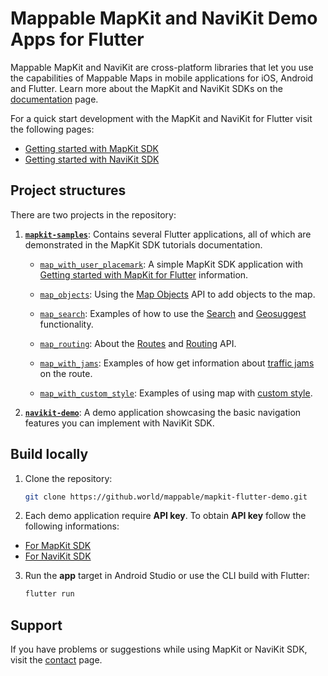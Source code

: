 # Mappable MapKit and NaviKit Demo Apps for Flutter

Mappable MapKit and NaviKit are cross-platform libraries that let you use the capabilities of Mappable Maps in mobile applications for iOS, Android and Flutter. Learn more about the MapKit and NaviKit SDKs on the [documentation](https://mappable.world/docs/mapkit/index.html?from=github-demo) page.

For a quick start development with the MapKit and NaviKit for Flutter visit the following pages:
- [Getting started with MapKit SDK](https://mappable.world/docs/mapkit/flutter/generated/getting_started.html)
- [Getting started with NaviKit SDK](https://mappable.world/docs/mapkit/flutter/generated/navigation/getting_started.html)

## Project structures

There are two projects in the repository:

1. [__`mapkit-samples`__](mapkit-samples): Contains several Flutter applications, all of which are demonstrated in the MapKit SDK tutorials documentation.

    - [`map_with_user_placemark`](mapkit-samples/map_with_user_placemark): A simple MapKit SDK application with [Getting started with MapKit for Flutter](https://mappable.world/docs/mapkit/flutter/generated/getting_started.html) information.

    - [`map_objects`](mapkit-samples/map_objects): Using the [Map Objects](https://mappable.world/docs/mapkit/flutter/generated/tutorials/map_objects.html) API to add objects to the map.

    - [`map_search`](mapkit-samples/map_search): Examples of how to use the [Search](https://mappable.world/docs/mapkit/flutter/generated/tutorials/map_search.html) and [Geosuggest](https://mappable.world/docs/mapkit/flutter/generated/tutorials/map_suggest.html) functionality.

    - [`map_routing`](mapkit-samples/map_routing): About the [Routes](https://mappable.world/docs/mapkit/flutter/generated/tutorials/map_routes.html) and [Routing](https://mappable.world/docs/mapkit/flutter/generated/tutorials/map_routing.html) API.

    - [`map_with_jams`](mapkit-samples/map_with_jams): Examples of how get information about [traffic jams](https://mappable.world/docs/mapkit/flutter/generated/tutorials/map_routes.html#jams-segments) on the route.

    - [`map_with_custom_style`](mapkit-samples/map_with_custom_style): Examples of using map with [custom style](https://mappable.world/docs/mapkit/style.html).

2. [__`navikit-demo`__](navikit-demo): A demo application showcasing the basic navigation features you can implement with NaviKit SDK.

## Build locally

1. Clone the repository:
    ```sh
    git clone https://github.world/mappable/mapkit-flutter-demo.git
    ```

2. Each demo application require __API key__. To obtain __API key__ follow the following informations:
- [For MapKit SDK](https://mappable.world/docs/mapkit/flutter/generated/getting_started.html#key)
- [For NaviKit SDK](https://mappable.world/docs/mapkit/flutter/generated/navigation/getting_started.html#get-key)

3. Run the __app__ target in Android Studio or use the CLI build with Flutter:

    ```sh
    flutter run
    ```

## Support

If you have problems or suggestions while using MapKit or NaviKit SDK, visit the [contact](https://mappable.world/docs/mapkit/troubleshooting.html) page.
